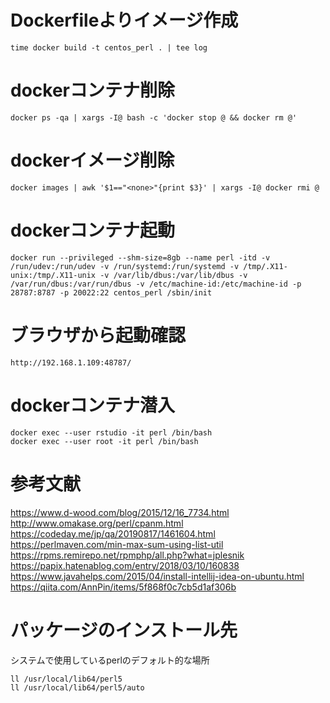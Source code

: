 # Dockerfileよりイメージ作成
```
time docker build -t centos_perl . | tee log
```

# dockerコンテナ削除
```
docker ps -qa | xargs -I@ bash -c 'docker stop @ && docker rm @'
```

# dockerイメージ削除
```
docker images | awk '$1=="<none>"{print $3}' | xargs -I@ docker rmi @
```

# dockerコンテナ起動
```
docker run --privileged --shm-size=8gb --name perl -itd -v /run/udev:/run/udev -v /run/systemd:/run/systemd -v /tmp/.X11-unix:/tmp/.X11-unix -v /var/lib/dbus:/var/lib/dbus -v /var/run/dbus:/var/run/dbus -v /etc/machine-id:/etc/machine-id -p 28787:8787 -p 20022:22 centos_perl /sbin/init
```

# ブラウザから起動確認
```
http://192.168.1.109:48787/
```

# dockerコンテナ潜入
```
docker exec --user rstudio -it perl /bin/bash
docker exec --user root -it perl /bin/bash
```

# 参考文献
https://www.d-wood.com/blog/2015/12/16_7734.html
http://www.omakase.org/perl/cpanm.html
https://codeday.me/jp/qa/20190817/1461604.html
https://perlmaven.com/min-max-sum-using-list-util
https://rpms.remirepo.net/rpmphp/all.php?what=jplesnik
https://papix.hatenablog.com/entry/2018/03/10/160838
https://www.javahelps.com/2015/04/install-intellij-idea-on-ubuntu.html
https://qiita.com/AnnPin/items/5f868f0c7cb5d1af306b

# パッケージのインストール先
システムで使用しているperlのデフォルト的な場所
```
ll /usr/local/lib64/perl5
ll /usr/local/lib64/perl5/auto
```
